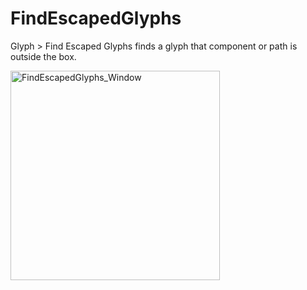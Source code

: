 # FindEscapedGlyphs
Glyph > Find Escaped Glyphs finds a glyph that component or path is outside the box.
<p><img width="335" alt="FindEscapedGlyphs_Window" src="https://github.com/sindpfla98/FindEscapedGlyphs/assets/43367995/a04416bc-9350-4e31-bc13-4bf0dacbfb5f"></p>
